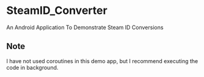 # SteamID_Converter
An Android Application To Demonstrate Steam ID Conversions

## Note
I have not used coroutines in this demo app, but I recommend executing the code in background.
